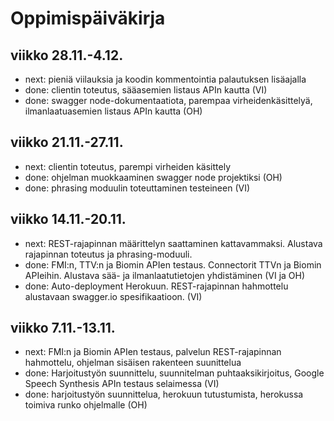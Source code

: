 # Oppimispäiväkirja

## viikko 28.11.-4.12.

* next: pieniä viilauksia ja koodin kommentointia palautuksen lisäajalla
* done: clientin toteutus, sääasemien listaus APIn kautta (VI)
* done: swagger node-dokumentaatiota, parempaa virheidenkäsittelyä, ilmanlaatuasemien listaus APIn kautta (OH)

## viikko 21.11.-27.11.

* next: clientin toteutus, parempi virheiden käsittely
* done: ohjelman muokkaaminen swagger node projektiksi (OH)
* done: phrasing moduulin toteuttaminen testeineen (VI)

## viikko 14.11.-20.11.
* next: REST-rajapinnan määrittelyn saattaminen kattavammaksi. Alustava rajapinnan toteutus ja phrasing-moduuli.
* done: FMI:n, TTV:n ja Biomin APIen testaus. Connectorit TTVn ja Biomin APIeihin. Alustava sää- ja ilmanlaatutietojen yhdistäminen (VI ja OH)
* done: Auto-deployment Herokuun. REST-rajapinnan hahmottelu alustavaan swagger.io spesifikaatioon. (VI)

## viikko 7.11.-13.11.
* next: FMI:n ja Biomin APIen testaus, palvelun REST-rajapinnan hahmottelu, ohjelman sisäisen rakenteen suunittelua
* done: Harjoitustyön suunnittelu, suunnitelman puhtaaksikirjoitus, Google Speech Synthesis APIn testaus selaimessa (VI)
* done: harjoitustyön suunnittelua, herokuun tutustumista, herokussa toimiva runko ohjelmalle (OH)
